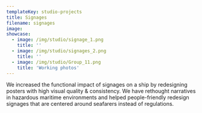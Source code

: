 ```yaml
---
templateKey: studio-projects
title: Signages
filename: signages
image:
showcase:
  - image: /img/studio/signage_1.png
    title: ''
  - image: /img/studio/signages_2.png
    title: ''
  - image: /img/studio/Group_11.png
    title: 'Working photos'
---
```


We increased the functional impact of signages on a ship by redesigning posters with high visual quality & consistency. We have rethought narratives in hazardous maritime environments and helped people-friendly redesign signages that are centered around seafarers instead of regulations.
